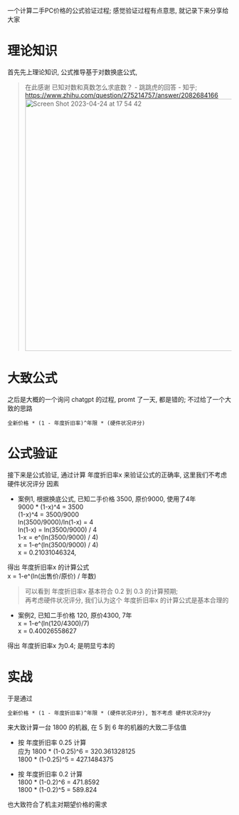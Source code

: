 一个计算二手PC价格的公式验证过程; 感觉验证过程有点意思, 就记录下来分享给大家


# 理论知识
首先先上理论知识, 公式推导基于对数换底公式, 
> 在此感谢 已知对数和真数怎么求底数？ - 跳跳虎的回答 - 知乎; https://www.zhihu.com/question/275214757/answer/2082684166
> <img width="565" alt="Screen Shot 2023-04-24 at 17 54 42" src="https://user-images.githubusercontent.com/37357447/233963445-7f0b16e4-c715-4ddc-915a-bfcb8e4b1c38.png">


# 大致公式
之后是大概的一个询问 chatgpt 的过程, promt 了一天, 都是错的; 不过给了一个大致的思路

```
全新价格 * (1 - 年度折旧率)^年限 * (硬件状况评分)
```

# 公式验证 
接下来是公式验证, 通过计算 年度折旧率x 来验证公式的正确率, 这里我们不考虑 硬件状况评分 因素
+ 案例1, 根据换底公式, 已知二手价格 3500, 原价9000, 使用了4年     
9000 * (1-x)^4 = 3500  
(1-x)^4 = 3500/9000  
ln(3500/9000)/ln(1-x) = 4  
ln(1-x) = ln(3500/9000) / 4  
1-x = e^(ln(3500/9000) / 4)  
x = 1-e^(ln(3500/9000) / 4)  
x = 0.21031046324, 

得出 年度折旧率x 的计算公式  
x = 1-e^(ln(出售价/原价) / 年数)  

> 可以看到 年度折旧率x 基本符合 0.2 到 0.3 的计算预期;   
> 再考虑硬件状况评分, 我们认为这个 年度折旧率x 的计算公式是基本合理的  

+ 案例2, 已知二手价格 120, 原价4300, 7年   
x = 1-e^(ln(120/4300)/7)   
x = 0.40026558627  

得出 年度折旧率x 为0.4; 是明显亏本的



# 实战

于是通过

```
全新价格 * (1 - 年度折旧率)^年限 * (硬件状况评分), 暂不考虑 硬件状况评分y
```

来大致计算一台 1800 的机器, 在 5 到 6 年的机器的大致二手估值

+ 按 年度折旧率 0.25 计算  
应为 
1800 * (1-0.25)^6 = 320.361328125  
1800 * (1-0.25)^5 = 427.1484375

+ 按 年度折旧率 0.2 计算  
1800 * (1-0.2)^6 = 471.8592  
1800 * (1-0.2)^5 = 589.824

也大致符合了机主对期望价格的需求
